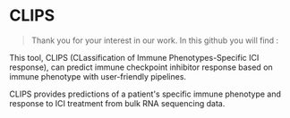 # CLIPS
> Thank you for your interest in our work. In this github you will find :

This tool, CLIPS (CLassification of Immune Phenotypes-Specific ICI response), can predict immune checkpoint inhibitor response based on immune phenotype with user-friendly pipelines.

CLIPS provides predictions of a patient's specific immune phenotype and response to ICI treatment from bulk RNA sequencing data.

